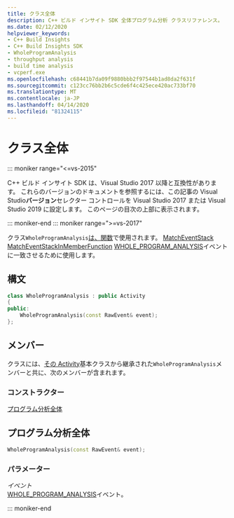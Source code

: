 ```yaml
---
title: クラス全体
description: C++ ビルド インサイト SDK 全体プログラム分析 クラスリファレンス。
ms.date: 02/12/2020
helpviewer_keywords:
- C++ Build Insights
- C++ Build Insights SDK
- WholeProgramAnalysis
- throughput analysis
- build time analysis
- vcperf.exe
ms.openlocfilehash: c68441b7da09f9880bbb2f97544b1ad8da2f631f
ms.sourcegitcommit: c123cc76bb2b6c5cde6f4c425ece420ac733bf70
ms.translationtype: MT
ms.contentlocale: ja-JP
ms.lasthandoff: 04/14/2020
ms.locfileid: "81324115"
---
```

# <a name="wholeprogramanalysis-class"></a>クラス全体

::: moniker range="<=vs-2015"

C++ ビルド インサイト SDK は、Visual Studio 2017 以降と互換性があります。 これらのバージョンのドキュメントを参照するには、この記事の Visual Studio**バージョン**セレクター コントロールを Visual Studio 2017 または Visual Studio 2019 に設定します。 このページの目次の上部に表示されます。

::: moniker-end
::: moniker range=">=vs-2017"

クラス`WholeProgramAnalysis`[は、](../functions/match-event-in-member-function.md)[関数](../functions/match-event.md)で使用されます。 [MatchEventStack](../functions/match-event-stack.md) [MatchEventStackInMemberFunction](../functions/match-event-stack-in-member-function.md) [WHOLE_PROGRAM_ANALYSIS](../event-table.md#whole-program-analysis)イベントに一致させるために使用します。

## <a name="syntax"></a>構文

```cpp
class WholeProgramAnalysis : public Activity
{
public:
    WholeProgramAnalysis(const RawEvent& event);
};
```

## <a name="members"></a>メンバー

クラスには、[その Activity](activity.md)基本クラスから継承された`WholeProgramAnalysis`メンバーと共に、次のメンバーが含まれます。

### <a name="constructors"></a>コンストラクター

[プログラム分析全体](#whole-program-analysis)

## <a name="wholeprogramanalysis"></a><a name="whole-program-analysis"></a>プログラム分析全体

```cpp
WholeProgramAnalysis(const RawEvent& event);
```

### <a name="parameters"></a>パラメーター

*イベント*\
[WHOLE_PROGRAM_ANALYSIS](../event-table.md#whole-program-analysis)イベント。

::: moniker-end

